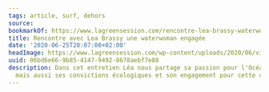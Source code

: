 ```yaml
---
tags: article, surf, dehors
source:
bookmarkOf: https://www.lagreensession.com/rencontre-lea-brassy-waterwoman-engagee/
title: Rencontre avec Lea Brassy une waterwoman engagée
date: '2020-06-25T20:07:00+02:00'
headImage: https://www.lagreensession.com/wp-content/uploads/2020/06/vignette-article-lea-brassy.jpeg
uuid: 06bd6e66-9b85-4147-9492-8678aebf7e88
description: Dans cet entretien Léa nous partage sa passion pour l'Océan, la glisse
  mais aussi ses convictions écologiques et son engagement pour cette cause
---
```

